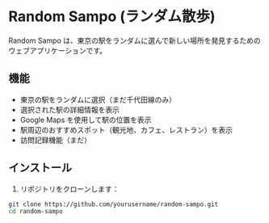 # Random Sampo (ランダム散歩)

Random Sampo は、東京の駅をランダムに選んで新しい場所を発見するためのウェブアプリケーションです。

## 機能

- 東京の駅をランダムに選択（まだ千代田線のみ）
- 選択された駅の詳細情報を表示
- Google Maps を使用して駅の位置を表示
- 駅周辺のおすすめスポット（観光地、カフェ、レストラン）を表示
- 訪問記録機能（まだ）

## インストール

1. リポジトリをクローンします：

```bash
git clone https://github.com/yourusername/random-sampo.git
cd random-sampo

